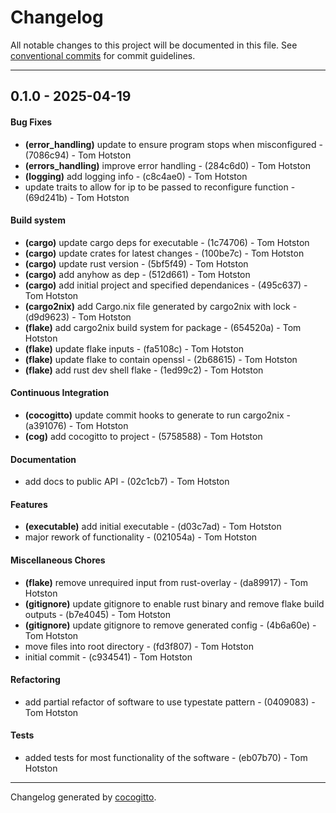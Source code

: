 # Changelog
All notable changes to this project will be documented in this file. See [conventional commits](https://www.conventionalcommits.org/) for commit guidelines.

- - -
## 0.1.0 - 2025-04-19
#### Bug Fixes
- **(error_handling)** update to ensure program stops when misconfigured - (7086c94) - Tom Hotston
- **(errors_handling)** improve error handling - (284c6d0) - Tom Hotston
- **(logging)** add logging info - (c8c4ae0) - Tom Hotston
- update traits to allow for ip to be passed to reconfigure function - (69d241b) - Tom Hotston
#### Build system
- **(cargo)** update cargo deps for executable - (1c74706) - Tom Hotston
- **(cargo)** update crates for latest changes - (100be7c) - Tom Hotston
- **(cargo)** update rust version - (5bf5f49) - Tom Hotston
- **(cargo)** add anyhow as dep - (512d661) - Tom Hotston
- **(cargo)** add initial project and specified dependanices - (495c637) - Tom Hotston
- **(cargo2nix)** add Cargo.nix file generated by cargo2nix with lock - (d9d9623) - Tom Hotston
- **(flake)** add cargo2nix build system for package - (654520a) - Tom Hotston
- **(flake)** update flake inputs - (fa5108c) - Tom Hotston
- **(flake)** update flake to contain openssl - (2b68615) - Tom Hotston
- **(flake)** add rust dev shell flake - (1ed99c2) - Tom Hotston
#### Continuous Integration
- **(cocogitto)** update commit hooks to generate to run cargo2nix - (a391076) - Tom Hotston
- **(cog)** add cocogitto to project - (5758588) - Tom Hotston
#### Documentation
- add docs to public API - (02c1cb7) - Tom Hotston
#### Features
- **(executable)** add initial executable - (d03c7ad) - Tom Hotston
- major rework of functionality - (021054a) - Tom Hotston
#### Miscellaneous Chores
- **(flake)** remove unrequired input from rust-overlay - (da89917) - Tom Hotston
- **(gitignore)** update gitignore to enable rust binary and remove flake build outputs - (b7e4045) - Tom Hotston
- **(gitignore)** update gitignore to remove generated config - (4b6a60e) - Tom Hotston
- move files into root directory - (fd3f807) - Tom Hotston
- initial commit - (c934541) - Tom Hotston
#### Refactoring
- add partial refactor of software to use typestate pattern - (0409083) - Tom Hotston
#### Tests
- added tests for most functionality of the software - (eb07b70) - Tom Hotston

- - -

Changelog generated by [cocogitto](https://github.com/cocogitto/cocogitto).
